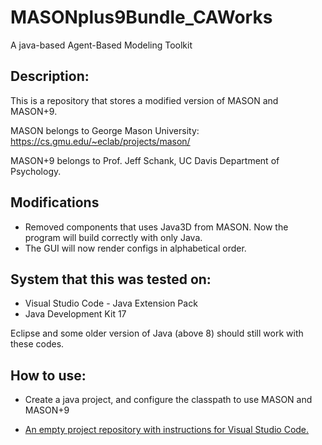 # MASONplus9Bundle_CAWorks

A java-based Agent-Based Modeling Toolkit

## Description:

This is a repository that stores a modified version of MASON and MASON+9.

MASON belongs to George Mason University:
https://cs.gmu.edu/~eclab/projects/mason/

MASON+9 belongs to Prof. Jeff Schank, UC Davis Department of Psychology.

## Modifications

- Removed components that uses Java3D from MASON. Now the program will build correctly with only Java.
- The GUI will now render configs in alphabetical order.

## System that this was tested on:

- Visual Studio Code - Java Extension Pack
- Java Development Kit 17

Eclipse and some older version of Java (above 8) should still work with these codes.

## How to use:

- Create a java project, and configure the classpath to use MASON and MASON+9

- [An empty project repository with instructions for Visual Studio Code.](https://github.com/CAWorks-ChrisA/MASONplus9TemplateProject)